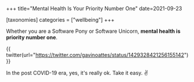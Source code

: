 +++
title="Mental Health Is Your Priority Number One"
date=2021-09-23

[taxonomies]
categories = ["wellbeing"]
+++

Whether you are a Software Pony or Software Unicorn, **mental health is priority number one**.

<!-- more -->

{{ twitter(url="https://twitter.com/gavinoattes/status/1429328421256155142") }}


In the post COVID-19 era, yes, it's really ok. Take it easy. ✌️
